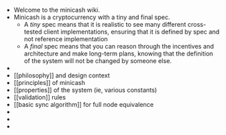 - Welcome to the minicash wiki.
- Minicash is a cryptocurrency with a tiny and final spec.
	- A *tiny* spec means that it is realistic to see many different cross-tested client implementations, ensuring that it is defined by spec and not reference implementation
	- A *final* spec means that you can reason through the incentives and architecture and make long-term plans, knowing that the definition of the system will not be changed by someone else.
-
- [[philosophy]] and design context
- [[principles]] of minicash
- [[properties]] of the system (ie, various constants)
- [[validation]] rules
- [[basic sync algorithm]] for full node equivalence
-
-
-